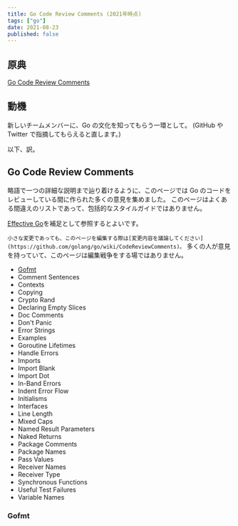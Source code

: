 ```yaml
---
title: Go Code Review Comments (2021年時点)
tags: ["go"]
date: 2021-08-23
published: false
---
```


## 原典

[Go Code Review Comments](https://github.com/golang/go/wiki/CodeReviewComments)

## 動機

新しいチームメンバーに、Go の文化を知ってもらう一環として。
(GitHub や Twitter で指摘してもらえると直します。)

以下、訳。

## Go Code Review Comments

略語で一つの詳細な説明まで辿り着けるように、このページでは Go のコードをレビューしている間に作られた多くの意見を集めました。
このページはよくある間違えのリストであって、包括的なスタイルガイドではありません。

[Effective Go](https://golang.org/doc/effective_go)を補足として参照するとよいです。

`小さな変更であっても、このページを編集する際は[変更内容を議論してください](https://github.com/golang/go/wiki/CodeReviewComments)。`
多くの人が意見を持っていて、このページは編集戦争をする場ではありません。

- [Gofmt](#Gofmt)
- Comment Sentences
- Contexts
- Copying
- Crypto Rand
- Declaring Empty Slices
- Doc Comments
- Don't Panic
- Error Strings
- Examples
- Goroutine Lifetimes
- Handle Errors
- Imports
- Import Blank
- Import Dot
- In-Band Errors
- Indent Error Flow
- Initialisms
- Interfaces
- Line Length
- Mixed Caps
- Named Result Parameters
- Naked Returns
- Package Comments
- Package Names
- Pass Values
- Receiver Names
- Receiver Type
- Synchronous Functions
- Useful Test Failures
- Variable Names

### Gofmt
